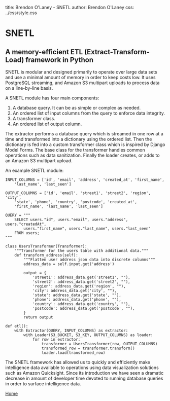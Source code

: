 title: Brendon O'Laney - SNETL
author: Brendon O'Laney
css: ../css/style.css

<div class="intro">
<h1>SNETL</h1>
<h2>A memory-efficient ETL (Extract-Transform-Load) framework in Python</h2>
</div>

SNETL is modular and designed primarily to operate over large data sets and use a
minimal amount of memory in order to keep costs low. It uses PostgreSQL streaming, and
Amazon S3 multipart uploads to process data on a line-by-line basis.

A SNETL module has four main components:

1. A database query. It can be as simple or complex as needed.
2. An ordered list of input columns from the query to enforce data
   integrity.
3. A transformer class.
4. An ordered list of output column.

The extractor performs a database query which is streamed in one row at a time and
transformed into a dictionary using the ordered list. Then the dictionary is fed into a
custom transformer class which is inspired by Django Model Forms. The base class for
the transformer handles common operations such as data sanitization. Finally the loader
creates, or adds to an Amazon S3 multipart upload.

An example SNETL module:

	INPUT_COLUMNS = ['id', 'email', 'address', 'created_at', 'first_name',
		'last_name', 'last_seen']
	
	OUTPUT_COLUMNS = ['id', 'email', 'street1', 'street2', 'region', 'city',
		'state', 'phone', 'country', 'postcode', 'created_at',
		'first_name', 'last_name', 'last_seen']
	
	QUERY = """
		SELECT users."id", users."email", users."address", users."createdAt",
			users."first_name", users."last_name", users."last_seen"
		FROM users;
	"""
	
	class UsersTransformer(Transformer):
		"""Transformer for the users table with additional data."""
		def transform_address(self):
			"""Flatten user address json data into discrete columns"""
			address_data = self.input.get('address')
	
			output = {
				'street1': address_data.get('street1', ""),
				'street2': address_data.get('street2', ""),
				'region': address_data.get('region', ""),
				'city': address_data.get('city', ""),
				'state': address_data.get('state', ""),
				'phone': address_data.get('phone', ""),
				'country': address_data.get('country', ""),
				'postcode': address_data.get('postcode', ""),
			}
			return output		
	
	def etl():
		with Extractor(QUERY, INPUT_COLUMNS) as extractor:
			with Loader(S3_BUCKET, S3_KEY, OUTPUT_COLUMNS) as loader:
				for row in extractor:
					transformer = UsersTransformer(row, OUTPUT_COLUMNS)
					transformed_row = transformer.transform()
					loader.load(transformed_row)
	
The SNETL framework has allowed us to quickly and efficiently make intelligence data
available to operations using data visualization solutions such as Amazon Quicksight.
Since its introduction we have seen a dramatic decrease in amount of developer time
devoted to running database queries in order to surface intelligence data.

[Home](../index.html)

